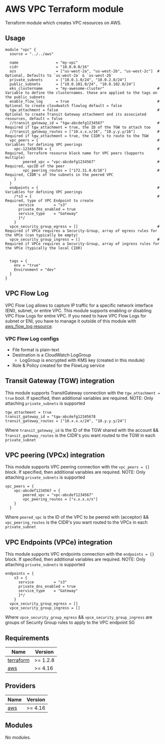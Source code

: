 # AWS VPC Terraform module

Terraform module which creates VPC resources on AWS.

## Usage

```hcl
module "vpc" {
  source = "../../aws"

  name                 = "my-vpc"
  cidr                 = "10.0.0.0/16"
  azs                  = ["us-west-2a", "us-west-2b", "us-west-2c"]  # Optional, Defaults to `us-west-2a` & `us-west-2b`
  private_subnets      = ["10.0.1.0/24", "10.0.2.0/24"]
  public_subnets       = ["10.0.101.0/24", "10.0.102.0/24"]
  eks_clustername      = "my-awesome-cluster"                        # Variable to define the clusternames. these are applied to the tags on the public subnets
  enable_flow_log      = true                                        # Optional to create cloudwatch flowlog default = false
  tgw_attachment = false                                             # Optional to create Transit Gateway attachment and its associated resources, default = false
  //transit_gateway_id = "tgw-abcdefg1234567"                        # Required if tgw_attachment = true, the ID of the TGW to attach too
  //transit_gateway_routes = ["10.x.x.x/16", "10.y.y.y/16"]          # Required if tgw_attachment = true, the CIDR's to route to the TGW
  vpc_peers = {                                                      # Variables for defining VPC peerings
    vpc-123456789 = {                                                # Required, Terraform resource block name for VPC peers (Supports multiple)
        peered_vpc = "vpc-abcdefg1234567"                            # Required, vpcID of the peer
        vpc_peering_routes = ["172.31.0.0/16"]                       # Required, CIDR's of the subnets in the peered VPC
    }
  }
  endpoints = {                                                      # Variables for defining VPC peerings
    /*s3 = {                                                         # Required, type of VPC Endpoint to create
      service         = "s3"
      private_dns_enabled = true
      service_type    = "Gateway"
      }*/
    }
  vpce_security_group_egress = []                                    # Required if VPCe requires a Security-Group, array of egress rules for the VPCe (can typically be empty)
  vpce_security_group_ingress = []                                   # Required if VPCe requires a Security-Group, array of ingress rules for the VPCe (typically the local CIDR) 


  tags = {
    env = "true"
    Environment = "dev"
  }
}
```

## VPC Flow Log

VPC Flow Log allows to capture IP traffic for a specific network interface (ENI), subnet, or entire VPC. This module supports enabling or disabling VPC Flow Logs for entire VPC. If you need to have VPC Flow Logs for subnet or ENI, you have to manage it outside of this module with [aws_flow_log resource](https://www.terraform.io/docs/providers/aws/r/flow_log.html).

### VPC Flow Log configs

- File format is plain-text
- Destination is a CloudWatch LogGroup
  - LogGroup is encrypted with KMS key (created in this module)
- Role & Policy created for the FlowLog service

## Transit Gateway (TGW) integration

This module supports TransitGateway connection with the `tgw_attachment = true` bool. If specified, then additional variables are required. NOTE: Only attaching `private_subnets` is supported

```
tgw_attachment = true
transit_gateway_id = "tgw-abcdefg12345678
transit_gateway_routes = ["10.x.x.x/24", "10.y.y.y/24"]
```

Where `transit_gateway_id` is the ID of the TGW shared with the account && `Transit_gateway_routes` is the CIDR's you want routed to the TGW in each `private_subnet`

## VPC peering (VPCx) integration

This module supports VPC peering connection with the `vpc_peers = {}` block. If specified, then additional variables are required. NOTE: Only attaching `private_subnets` is supported

```
vpc_peers = {
    vpc-abcdef1234567 = {
        peered_vpc = "vpc-abcdef1234567"
        vpc_peering_routes = ["x.x.x.x/x"]
    }
  }
```

Where `peered_vpc` is the ID of the VPC to be peered with (acceptor) && `vpc_peering_routes` is the CIDR's you want routed to the VPCx in each `private_subnet`

## VPC Endpoints (VPCe) integration

This module supports VPC endpoints connection with the `endpoints = {}` block. If specified, then additional variables are required. NOTE: Only attaching `private_subnets` is supported

```
endpoints = {
    s3 = {
      service         = "s3"
      private_dns_enabled = true
      service_type    = "Gateway"
      }*/
    }
  vpce_security_group_egress = []
  vpce_security_group_ingress = []
```

Where `vpce_security_group_egress` && `vpce_security_group_ingress` are groups of Security Group rules to apply to the VPC endpoint SG


<!-- BEGINNING OF PRE-COMMIT-TERRAFORM DOCS HOOK -->
## Requirements

| Name | Version |
|------|---------|
| <a name="requirement_terraform"></a> [terraform](#requirement\_terraform) | >= 1.2.8 |
| <a name="requirement_aws"></a> [aws](#requirement\_aws) | >= 4.16 |

## Providers

| Name | Version |
|------|---------|
| <a name="provider_aws"></a> [aws](#provider\_aws) | >= 4.16 |

## Modules

No modules.